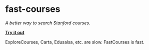 # fast-courses

*A better way to search Stanford courses.*

**[Try it out](https://fastcourses.org/)**

ExploreCourses, Carta, Edusalsa, etc. are slow. FastCourses is fast.
